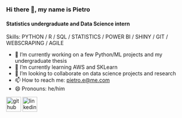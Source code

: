 ### Hi there 👋, my name is Pietro
#### Statistics undergraduate and Data Science intern
Skills: PYTHON / R / SQL / STATISTICS / POWER BI / SHINY / GIT / WEBSCRAPING / AGILE

- 🔭 I’m currently working on a few Python/ML projects and my undergraduate thesis 
- 🌱 I’m currently learning AWS and SKLearn 
- 👯 I’m looking to collaborate on data science projects and research 
- 📫 How to reach me: pietro.e@me.com 
- 😄 Pronouns: he/him 


[<img src='https://cdn.jsdelivr.net/npm/simple-icons@3.0.1/icons/github.svg' alt='github' height='40'>](https://github.com/p-esteves)  [<img src='https://cdn.jsdelivr.net/npm/simple-icons@3.0.1/icons/linkedin.svg' alt='linkedin' height='40'>](https://www.linkedin.com/in/pietro-esteves-240564134/)  

